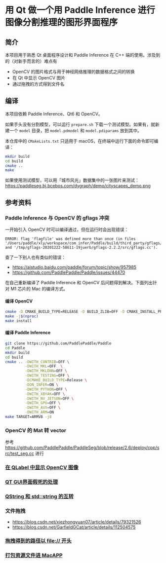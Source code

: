 # 用 Qt 做一个用 Paddle Inference 进行图像分割推理的图形界面程序

## 简介

本项目用于熟悉 Qt 桌面程序设计和 Paddle Inference 在 C++ 端的使用。涉及到的（对新手而言的）难点有

- OpenCV 的图片格式与用于神经网络推理的数据格式之间的转换
- 在 Qt 中显示 OpenCV 图片
- 通过拖拽的方式得到文件名

## 编译

本项目依赖 Paddle Inference、Qt6 和 OpenCV。

如果手头没有分割模型，可以运行 `prepare.sh` 下载一个测试模型。如果有，就新建一个 `model` 目录，把 `model.pdmodel` 和 `model.pdiparams` 放到其中。

本仓库中的 `CMakeLists.txt` 只适用于 macOS，在终端中运行下面的命令即可编译：
```bash
mkdir build
cd build
cmake ..
make
```

如果使用测试模型，可以用「城市风光」数据集中的一张图片来测试：https://paddleseg.bj.bcebos.com/dygraph/demo/cityscapes_demo.png



## 参考资料

### Paddle Inference 与 OpenCV 的 gflags 冲突

一开始引入 OpenCV 时可以编译通过，但在运行时会出现错误：

```
ERROR: flag 'flagfile' was defined more than once (in files '/Users/paddle/xly/workspace/com_infer/Paddle/build/third_party/gflags/src/extern_gflags/src/gflags.cc' and '/tmp/gflags-20201222-58611-19juerb/gflags-2.2.2/src/gflags.cc').
```

查了一下别人也有类似的错误：
- https://aistudio.baidu.com/paddle/forum/topic/show/957985
- https://github.com/PaddlePaddle/Paddle/issues/44470

在自己重新编译了 Paddle Inference 和 OpenCV 后问题得到解决。下面列出针对 M1 芯片的 Mac 的编译方式。

#### 编译 OpenCV

```bash
cmake -D CMAKE_BUILD_TYPE=RELEASE -D BUILD_ZLIB=OFF -D CMAKE_INSTALL_PREFIX=/usr/local/opencv ..
make -j$(nproc)
make install
```

#### 编译 Paddle Inference

```bash
git clone https://github.com/PaddlePaddle/Paddle
cd Paddle
mkdir build
cd build
cmake .. -DWITH_CONTRIB=OFF \
         -DWITH_MKL=OFF  \
         -DWITH_MKLDNN=OFF \
         -DWITH_TESTING=OFF \
         -DCMAKE_BUILD_TYPE=Release \
         -DON_INFER=ON \
         -DWITH_PYTHON=OFF \
         -DWITH_XBYAK=OFF \
         -DWITH_NV_JETSON=OFF \
         -DWITH_GPU=OFF \
         -DWITH_AVX=OFF \
         -DWITH_ARM=ON
make TARGET=ARMV8 -j8
```

### OpenCV 的 Mat 转 vector

参考 https://github.com/PaddlePaddle/PaddleSeg/blob/release/2.6/deploy/cpp/src/test_seg.cc 进行

### [在 QLabel 中显示 OpenCV 图像](https://amin-ahmadi.com/2015/12/16/how-to-display-a-mat-image-in-qt/)

### [QT GUI界面假死的处理](https://blog.csdn.net/wukai_std/article/details/70214854)

### [QString 和 std::string 的互转](https://ccf19881030.blog.csdn.net/article/details/115357359)

### 文件拖拽

- https://blog.csdn.net/xiezhongyuan07/article/details/79321526
- https://blog.csdn.net/GarfieldGCat/article/details/112504575

### [拖拽得到的路径以 file:// 开头](https://stackoverflow.com/questions/20971400/qfile-doesnt-recognize-file-url-path-format)

### [打包资源文件进 MacAPP](https://cmake.org/cmake/help/latest/prop_tgt/RESOURCE.html)
